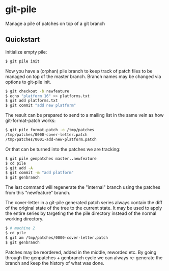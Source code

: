 # git-pile
Manage a pile of patches on top of a git branch

## Quickstart

Initialize empty pile:

```bash
$ git pile init
```

Now you have a (orphan) pile branch to keep track of patch files to be managed
on top of the master branch. Branch names may be changed via options to
git-pile init.

```bash
$ git checkout -b newfeature
$ echo "platform 16" >> platforms.txt
$ git add platforms.txt
$ git commit "add new platform"
```

The result can be prepared to send to a mailing list in the same vein as how
git-format-patch works:

```bash
$ git pile format-patch -o /tmp/patches
/tmp/patches/0000-cover-letter.patch
/tmp/patches/0001-add-new-platform.patch
```

Or that can be turned into the patches we are tracking:

```bash
$ git pile genpatches master..newfeature
$ cd pile
$ git add -A
$ git commit -m "add platform"
$ git genbranch
```

The last command will regenerate the "internal" branch using the patches from
this "newfeature" branch.

The cover-letter in a git-pile generated patch series always contain the diff
of the original state of the tree to the current state. It may be used to apply
the entire series by targeting the the pile directory instead of the normal
working directory.

```bash
$ # machine 2
$ cd pile
$ git am /tmp/patches/0000-cover-letter.patch
$ git genbranch
```

Patches may be reordered, added in the middle, reworded etc. By going through
the genpatches + genbranch cycle we can always re-generate the branch and keep
the history of what was done.
